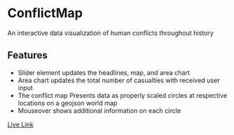 # ConflictMap

An interactive data visualization of human conflicts throughout history 

## Features

* Slider element updates the headlines, map, and area chart
* Area chart updates the total number of casualties with received user input
* The conflict map Presents data as properly scaled circles at respective locations on a geojson world map
* Mouseover shows additional information on each circle

[Live Link](https://masoule.github.io/ConflictMap) 
